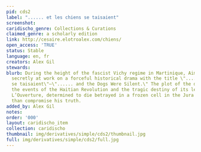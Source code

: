 ```yaml
---
pid: cds2
label: "...... et les chiens se taisaient"
screenshot: 
caridischo_genre: Collections & Curations
claimed_genre: a scholarly edition
link: http://cesaire.elotroalex.com/chiens/
open_access: 'TRUE'
status: Stable
language: en, fr
creators: Alex Gil
stewards: 
blurb: During the height of the fascist Vichy regime in Martinique, Aimé Césaire was
  secretly at work on a forceful historical drama with the title \"...... Et les chiens
  se taisaient\"—\"...... and the Dogs Were Silent.\" The plot of the drama follows
  the events of the Haitian Revolution and the tragic destiny of its leader, Toussaint
  L’Ouverture, determined to die betrayed in a frozen cell in the Jura mountains rather
  than compromise his truth.
added_by: Alex Gil
notes: 
order: '000'
layout: caridischo_item
collection: caridischo
thumbnail: img/derivatives/simple/cds2/thumbnail.jpg
full: img/derivatives/simple/cds2/full.jpg
---
```

